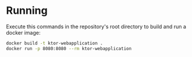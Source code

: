 # Running
Execute this commands in the repository's root directory to build and run a docker image:
```bash
docker build -t ktor-webapplication .
docker run -p 8080:8080 --rm ktor-webapplication
```